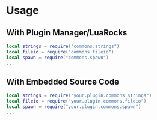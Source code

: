<!-- markdownlint-disable MD001 MD013 MD034 MD033 MD051 MD041 -->

# Usage

## With Plugin Manager/LuaRocks

```lua
local strings = require("commons.strings")
local fileio = require("commons.fileio")
local spawn = require("commons.spawn")
...
```

## With Embedded Source Code

```lua
local strings = require("your.plugin.commons.strings")
local fileio = require("your.plugin.commons.fileio")
local spawn = require("your.plugin.commons.spawn")
...
```
